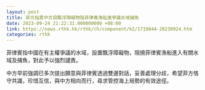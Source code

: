 ```yaml
---
layout: post
title: 菲方指責中方設飄浮障礙物阻菲律賓漁船進爭議水域捕魚
date: 2023-09-24 21:22:31.000000000 +08:00
link: https://news.rthk.hk/rthk/ch/component/k2/1719844-20230924.htm
categories: rthk
---
```


菲律賓指中國在有主權爭議的水域，設置飄浮障礙物，阻撓菲律賓漁船進入有關水域及捕魚，對此予以強烈譴責。

中方早前強調已多次提出願意與菲律賓透過雙邊對話，妥善處理分歧，希望菲方恪守共識，珍惜互信，與中方相向而行，尋求管控海上局勢的有效途徑。
